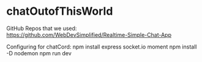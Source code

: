 # chatOutofThisWorld
GitHub Repos that we used:
https://github.com/WebDevSimplified/Realtime-Simple-Chat-App

Configuring for chatCord:
npm install express socket.io moment
npm install -D nodemon
npm run dev
